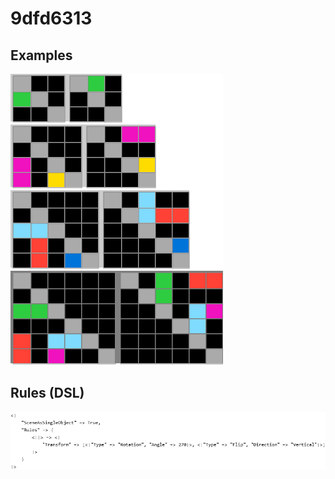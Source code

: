 # 9dfd6313

## Examples

![ARC examples for 9dfd6313](examples.png?raw=true)

## Rules (DSL)

![DSL rules for 9dfd6313](rules.png?raw=true)

